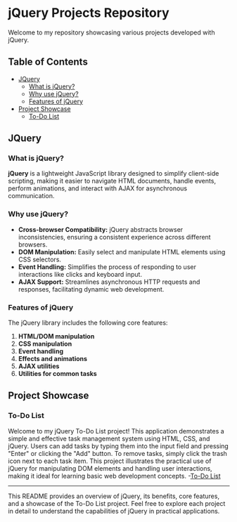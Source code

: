 # jQuery Projects Repository

Welcome to my repository showcasing various projects developed with jQuery.

## Table of Contents

- [JQuery](#jQuery)
  - [What is jQuery?](#what-is-jquery)
  - [Why use jQuery?](#why-use-jquery)
  - [Features of jQuery](#features-of-jquery)
- [Project Showcase](#project-showcase)
  - [To-Do List](#to-do-list)

## JQuery

### What is jQuery?

**jQuery** is a lightweight JavaScript library designed to simplify client-side scripting, making it easier to navigate HTML documents, handle events, perform animations, and interact with AJAX for asynchronous communication.

### Why use jQuery?

- **Cross-browser Compatibility:** jQuery abstracts browser inconsistencies, ensuring a consistent experience across different browsers.
- **DOM Manipulation:** Easily select and manipulate HTML elements using CSS selectors.
- **Event Handling:** Simplifies the process of responding to user interactions like clicks and keyboard input.
- **AJAX Support:** Streamlines asynchronous HTTP requests and responses, facilitating dynamic web development.

### Features of jQuery

The jQuery library includes the following core features:

1. **HTML/DOM manipulation**
2. **CSS manipulation**
3. **Event handling**
4. **Effects and animations**
5. **AJAX utilities**
6. **Utilities for common tasks**

## Project Showcase

### To-Do List

Welcome to my jQuery To-Do List project! This application demonstrates a simple and effective task management system using HTML, CSS, and jQuery. Users can add tasks by typing them into the input field and pressing "Enter" or clicking the "Add" button. To remove tasks, simply click the trash icon next to each task item. This project illustrates the practical use of jQuery for manipulating DOM elements and handling user interactions, making it ideal for learning basic web development concepts.
 -[To-Do List](#https://vipinkumar-70.github.io/JQuery-Projects/)

---

This README provides an overview of jQuery, its benefits, core features, and a showcase of the To-Do List project. Feel free to explore each project in detail to understand the capabilities of jQuery in practical applications.
